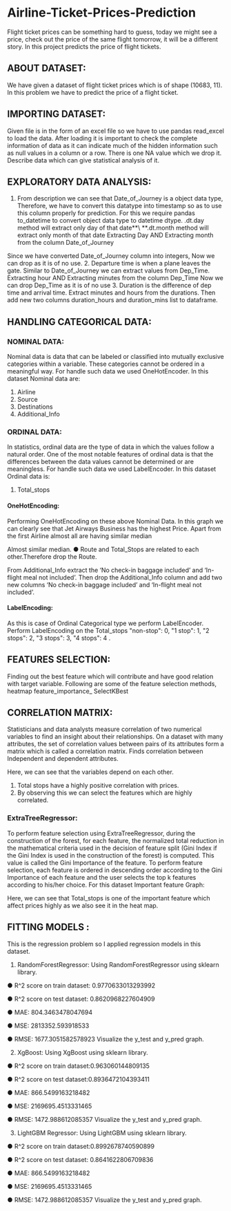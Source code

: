 # Airline-Ticket-Prices-Prediction
Flight ticket prices can be something hard to guess, today we might see a price, check out the price of the same flight tomorrow, it will be a different story. In this project predicts the price of flight tickets.

## ABOUT DATASET:
We have given a dataset of flight ticket prices which is of shape (10683, 11). In this
problem we have to predict the price of a flight ticket.

## IMPORTING DATASET:
Given file is in the form of an excel file so we have to use pandas read_excel to load the
data. After loading it is important to check the complete information of data as it can
indicate much of the hidden information such as null values in a column or a row. There
is one NA value which we drop it.
Describe data which can give statistical analysis of it.

## EXPLORATORY DATA ANALYSIS:

1. From description we can see that Date_of_Journey is a object data type,\
Therefore, we have to convert this datatype into timestamp so as to use this
column properly for prediction. For this we require pandas to_datetime to convert
object data type to datetime dtype.
.dt.day method will extract only day of that date**\ **.dt.month method will
extract only month of that date
Extracting Day AND Extracting month from the column Date_of_Journey

Since we have converted Date_of_Journey column into integers, Now we can
drop as it is of no use.
2. Departure time is when a plane leaves the gate. Similar to Date_of_Journey we
can extract values from Dep_Time.
Extracting hour AND Extracting minutes from the column Dep_Time
Now we can drop Dep_Time as it is of no use
3. Duration is the difference of dep time and arrival time. Extract minutes and hours
from the durations. Then add new two columns duration_hours and
duration_mins list to dataframe.

## HANDLING CATEGORICAL DATA:
### NOMINAL DATA:
Nominal data is data that can be labeled or classified into mutually
exclusive categories within a variable. These categories cannot be ordered in a
meaningful way. For handle such data we used OneHotEncoder.
In this dataset Nominal data are:
1. Airline
2. Source
3. Destinations
4. Additional_Info

### ORDINAL DATA: 
In statistics, ordinal data are the type of data in which the values
follow a natural order. One of the most notable features of ordinal data is that the
differences between the data values cannot be determined or are meaningless. For
handle such data we used LabelEncoder.
In this dataset Ordinal data is:

1. Total_stops

#### OneHotEncoding:

Performing OneHotEncoding on these above Nominal Data.
In this graph we can clearly see that Jet Airways Business has the highest Price. Apart
from the first Airline almost all are having similar median

Almost similar median.
● Route and Total_Stops are related to each other.Therefore drop the Route.

From Additional_Info extract the ‘No check-in baggage included’ and ‘In-flight meal not
included’. Then drop the Additional_Info column and add two new columns ‘No check-in
baggage included’ and ‘In-flight meal not included’.

#### LabelEncoding:
As this is case of Ordinal Categorical type we perform LabelEncoder.
Perform LabelEncoding on the Total_stops "non-stop": 0, "1 stop": 1, "2 stops": 2, "3
stops": 3, "4 stops": 4 .

## FEATURES SELECTION:

Finding out the best feature which will contribute and have good relation with target
variable. Following are some of the feature selection methods,
heatmap
feature_importance_
SelectKBest

## CORRELATION MATRIX:
Statisticians and data analysts measure correlation of two
numerical variables to find an insight about their relationships. On a dataset with many
attributes, the set of correlation values between pairs of its attributes form a matrix
which is called a correlation matrix.
Finds correlation between Independent and dependent attributes.

Here, we can see that the variables depend on each other.
1. Total stops have a highly positive correlation with prices.
2. By observing this we can select the features which are highly correlated.

### ExtraTreeRegressor:
To perform feature selection using ExtraTreeRegressor, during the construction of the
forest, for each feature, the normalized total reduction in the mathematical criteria used
in the decision of feature split (Gini Index if the Gini Index is used in the construction of
the forest) is computed. This value is called the Gini Importance of the feature. To
perform feature selection, each feature is ordered in descending order according to the
Gini Importance of each feature and the user selects the top k features according to
his/her choice.
For this dataset Important feature Graph:

Here, we can see that Total_stops is one of the important feature which affect prices
highly as we also see it in the heat map.

## FITTING MODELS :

This is the regression problem so I applied regression models in this dataset.
1. RandomForestRegressor:
Using RandomForestRegressor using sklearn library.

● R^2 score on train dataset: 0.9770633013293992

● R^2 score on test dataset: 0.8620968227604909

● MAE: 804.3463478047694

● MSE: 2813352.593918533

● RMSE: 1677.3051582578923
Visualize the y_test and y_pred graph.

2. XgBoost:
Using XgBoost using sklearn library.

● R^2 score on train dataset:0.963060144809135

● R^2 score on test dataset:0.8936472104393411

● MAE: 866.5499163218482

● MSE: 2169695.4513331465

● RMSE: 1472.988612085357
Visualize the y_test and y_pred graph.

3. LightGBM Regressor:
Using LightGBM using sklearn library.

● R^2 score on train dataset:0.8992678740590899

● R^2 score on test dataset: 0.8641622806709836

● MAE: 866.5499163218482

● MSE: 2169695.4513331465

● RMSE: 1472.988612085357
Visualize the y_test and y_pred graph.
